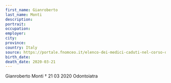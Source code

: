 ```yaml
---
first_name: Gianroberto
last_name: Monti
description: 
portrait: 
occupation: 
employer: 
city: 
province: 
country: Italy
source: https://portale.fnomceo.it/elenco-dei-medici-caduti-nel-corso-dellepidemia-di-covid-19/
birth_date: 
death_date: 2020-03-21
---
```


Gianroberto Monti † 21 03 2020
Odontoiatra